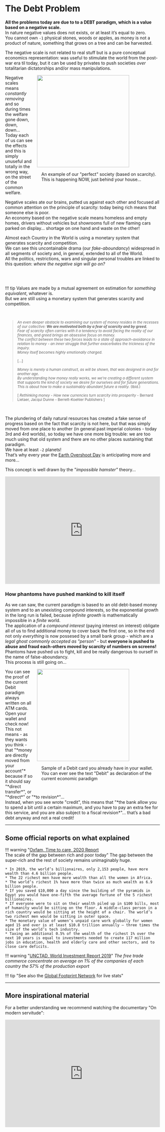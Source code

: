 # The Debt Problem

**All the problems today are due to to a DEBT paradigm, which is a value based on a negative scale.**<br>
In nature negative values does not exists, or at least it’s equal to zero.<br>
You cannot own `-1` physical stones, woods or apples, as money is not a product of nature, something that grows on a tree and can be harvested.

The negative scale is not related to real stuff but is a pure conceptual economics representation: was useful to stimulate the world from the post-war era til today, but it can be used by privates to push societies *over* totalitarian dictatorships and/or mass manipulations.<br>
<figure style="float: right; margin: 0; padding-left: 1em; width: 400px;">
  <img src="../../assets/images/our_perfect_society.jpg" width="300" style="margin: 0 auto;" />
  <br>
  <figcaption style="margin: 1em 0 1em 1em;">
    An example of our "perfect" society (based on scarcity).<br>
    This is happening NOW, just behind your house...
  </figcaption>
</figure>

Negative scales means *constantly removing* and so during times the welfare gone down, down, down... Today each of us can see the effects and this is simply unuseful and totally in the wrong way, on the street of the common welfare.<br>

Negative scales ate our brains, putted us against each other and focused all common attention on the principle of scarcity: today being rich means that someone else is poor.<br>
An economy based on the negative scale means homeless and empty homes, drivers without vehicles but showrooms full of new flaming cars parked on display... shortage on one hand and waste on the other!


Almost each Country in the World is using a monetary system that generates scarcity and competition.<br>
We can see this uncontainable drama (our *fake-aboundancy*) widespread in all segments of society and, in general, extended to all of the World.<br>
All the politics, restrictions, wars and singular personal troubles are linked to this question: *where the negative sign will go on?*<br>

<br>
<br>

!!! tip
    Values are made by a mutual agreement on estimation for *something equivalent*, whatever is.<br>
    But we are still using a monetary system that generates scarcity and competition.

<br>

> <small>*An even deeper obstacle to examining our system of money resides in the recesses of our collective: <b>We are motivated both by a fear of scarcity and by greed.</b><br>
> Fear of scarcity often carries with it a tendency to avoid facing the reality of our finances, and greed brings an obsessive focus on money.<br>
> The conflict between these two forces leads to a state of approach-avoidance in relation to money - an inner struggle that further exacerbates the trickness of the inquiry.<br>
> Money itself becomes highly emotionally charged.*
>
> [...]
>
> *Money is merely a human construct, as will be shown, that was designed in and for another age.<br>
> By understanding how money really works, we we're creating a different system that supports the kind of society we desire for ourselves and for future generations. This is about how to make a sustainably abundant future a reality.* (Ibid.)<br></small>
>
> <small>[ *Rethinking money - How new currencies turn scarcity into prosperity* - Bernard Lietaer, Jacqui Dunne - Berrett-Koehler Publishers ]</small></small>

<br>

The plundering of daily natural resources has created a fake sense of progress based on the fact that scarcity is not here, but that was simply moved from one place to another (in general past imperial colonies - today 3rd and 4rd worlds), so today we have one more big trouble: we are too much using that old system and there are no other places sustaining that paradigm.<br>
We have at least `-2` planets!<br>
That’s why every year the [Earth Overshoot Day](https://en.wikipedia.org/wiki/Earth_Overshoot_Day) is anticipating more and more...

This concept is well drawn by the "*impossible hamster"* theory...

<iframe width="100%" height="350" src="https://www.youtube.com/embed/bqz3R1NpXzM" title="The impossible Hamster (and economic growth)" frameborder="0" allow="accelerometer; autoplay; clipboard-write; encrypted-media; gyroscope; picture-in-picture" allowfullscreen></iframe>

### How phantoms have pushed mankind to kill itself
As we can saw, the current paradigm is based to an old debt-based money system and to an unexisting compound interests, so the exponential growth in the long run is failed, because *infinite growth* is mathematically impossible in a *finite* world.<br>
The application of a *compound interest* (paying interest on interest) obligate all of us to find additional money to cover back the first one, so in the end not only *everything* is now possesed by a small bank group - which are a *legal ghost commonly accepted as "person"* - but **everyone is pushed to abuse and fraud each-others moved by scarcity of numbers on screens!**<br>
Phantoms have pushed us to fight, kill and be really dangerous to ourself in the name of false-aboundancy.<br>
This process is still going on...<br>

<figure style="float: right; margin: 0 0 1em 0; padding-left: 1em; width: 400px;">
  <img src="../../assets/images/bancomat_card.png" width="300" style="margin: 0 auto;" />
  <br>
  <figcaption style="margin: 1em 0 1em 1em;">
    Sample of a Debit card you already have in your wallet.<br>
    You can ever see the text "Debit" as declaration of the current economic paradigm
  </figcaption>
</figure>
You can see the proof of the current Debit paradigm always written on all ATM cards. Open your wallet and check now!<br>
This not means - as they wants you think - that "*money are directly moved from your account"* because if so it should say "*direct transfer*", or "*direct*" or "*to revision*"...<br>
Instead, when you see wrote "credit", this means that "*the bank allow you to spend a bit until a certain maximum, and you have to pay an extra fee for this service, and you are also subject to a fiscal revision*"… that’s a bad debt anyway and not a real credit!

---

## Some official reports on what explained

!!! warning "[Oxfam, Time to care, 2020 Report](https://www.oxfam.org/en/research/time-care)<br>The scale of the gap between rich and poor today"
    The gap between the super-rich and the rest of society remains unimaginably huge.

    * In 2019, the world’s billionaires, only 2,153 people, have more wealth than 4.6 billion people.
    * The 22 richest men have more wealth than all the women in Africa.
    * The world’s richest 1% have more than twice as much wealth as 6.9 billion people.
    * If you saved $10,000 a day since the building of the pyramids in Egypt you would have one-fifth the average fortune of the 5 richest billionaires.
    * If everyone were to sit on their wealth piled up in $100 bills, most of humanity would be sitting on the floor. A middle-class person in a rich country would be sitting at the height of a chair. The world’s two richest men would be sitting in outer space.
    * The monetary value of women’s unpaid care work globally for women aged 15 and over is at least $10.8 trillion annually – three times the size of the world’s tech industry.
    * Taxing an additional 0.5% of the wealth of the richest 1% over the next 10 years is equal to investments needed to create 117 million jobs in education, health and elderly care and other sectors, and to close care deficits.

!!! warning "[UNCTAD, World Investment Report 2019](https://unctad.org/webflyer/world-investment-report-2019)"
    *The free trade commerce concentrate on average on 1% of the companies of each country the 57% of the production export*

!!! tip "See also the [Global Footprint Network](https://www.footprintnetwork.org/) for live stats"

---

## More inspirational material
For a better understanding we recommend watching the documentary "On modern servitude":

<iframe width="100%" height="350" src="https://www.youtube.com/watch?v=SdToaJtVNJg" title="On modern servitude" frameborder="0" allow="accelerometer; autoplay; clipboard-write; encrypted-media; gyroscope; picture-in-picture" allowfullscreen></iframe>
